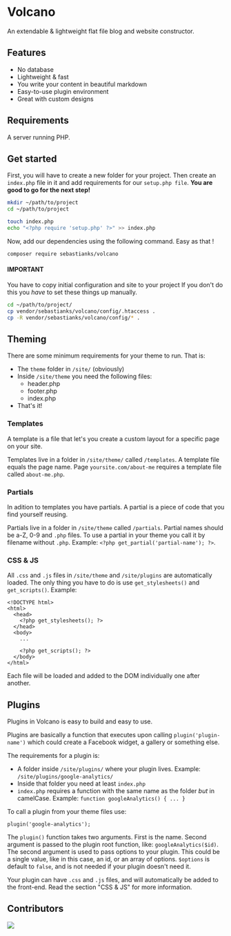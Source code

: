 # Volcano

An extendable & lightweight flat file blog and website constructor.

## Features

- No database
- Lightweight & fast
- You write your content in beautiful markdown
- Easy-to-use plugin environment
- Great with custom designs

## Requirements

A server running PHP.

## Get started

First, you will have to create a new folder for your project. 
Then create an `index.php` file in it and add requirements for our `setup.php file`. **You are good to go for the next step!**

```bash
mkdir ~/path/to/project
cd ~/path/to/project

touch index.php
echo "<?php require 'setup.php' ?>" >> index.php
```

Now, add our dependencies using the following command. Easy as that !
```bash
composer require sebastianks/volcano
```


#### IMPORTANT
You have to copy initial configuration and site to your project
If you don't do this you *have* to set these things up manually.
```bash
cd ~/path/to/project/
cp vendor/sebastianks/volcano/config/.htaccess .
cp -R vendor/sebastianks/volcano/config/* .
```

## Theming

There are some minimum requirements for your theme to run. That is:

- The `theme` folder in `/site/` (obviously)
- Inside `/site/theme` you need the following files:
  - header.php
  - footer.php
  - index.php
- That's it!

### Templates

A template is a file that let's you create a custom layout for a specific page on your site.

Templates live in a folder in `/site/theme/` called `/templates`. A template file equals the page name. 
Page `yoursite.com/about-me` requires a template file called `about-me.php`.

### Partials

In adition to templates you have partials. A partial is a piece of code that you find yourself reusing.

Partials live in a folder in `/site/theme` called `/partials`. Partial names should be a-Z, 0-9 and `.php` files.
To use a partial in your theme you call it by filename without `.php`. Example: `<?php get_partial('partial-name'); ?>`.

### CSS & JS

All `.css` and `.js` files in `/site/theme` and `/site/plugins` are automatically loaded.
The only thing you have to do is use `get_stylesheets()` and `get_scripts()`. Example:

```
<!DOCTYPE html>
<html>
  <head>
    <?php get_stylesheets(); ?>
  </head>
  <body>
    ...

    <?php get_scripts(); ?>
  </body>
</html>   
```

Each file will be loaded and added to the DOM individually one after another.

## Plugins

Plugins in Volcano is easy to build and easy to use.

Plugins are basically a function that executes upon calling `plugin('plugin-name')` which could create a Facebook widget, a gallery or something else.

The requirements for a plugin is:

- A folder inside `/site/plugins/` where your plugin lives. Example: `/site/plugins/google-analytics/`
- Inside that folder you need at least `index.php`
- `index.php` requires a function with the same name as the folder _but_ in camelCase. Example: `function googleAnalytics() { ... }`

To call a plugin from your theme files use:

`plugin('google-analytics');`

The `plugin()` function takes two arguments. First is the name. Second argument is passed to the plugin root function, like: `googleAnalytics($id)`. The second argument is used to pass options to your plugin. This could be a single value, like in this case, an id, or an array of options. `$options` is default to `false`, and is not needed if your plugin doesn't need it.

Your plugin can have `.css` and `.js` files, and will automatically be added to the front-end. Read the section "CSS & JS" for more information.

## Contributors 

<a href="https://github.com/sebastianks/volcano/graphs/contributors" >
  <img src="https://contrib.rocks/image?repo=sebastianks/volcano" />
</a>